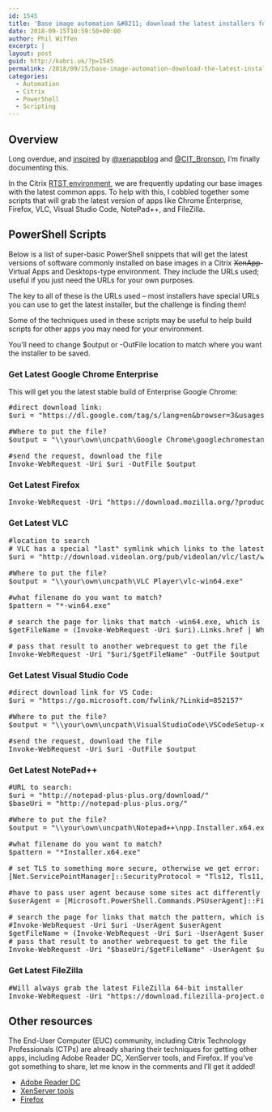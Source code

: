 ```yaml
---
id: 1545
title: 'Base image automation &#8211; download the latest installers for common apps with PowerShell'
date: 2018-09-15T10:59:50+00:00
author: Phil Wiffen
excerpt: |
layout: post
guid: http://kabri.uk/?p=1545
permalink: /2018/09/15/base-image-automation-download-the-latest-installers-for-common-apps-with-powershell/
categories:
  - Automation
  - Citrix
  - PowerShell
  - Scripting
---
```

## Overview

Long overdue, and [inspired](https://twitter.com/CIT_Bronson/status/1040362979009744898) by [@xenappblog](https://twitter.com/xenappblog) and [@CIT_Bronson](https://twitter.com/CIT_Bronson), I&#8217;m finally documenting this.

In the Citrix [RTST environment](https://www.citrix.com/blogs/2017/07/10/the-secret-citrix-sysadmins/), we are frequently updating our base images with the latest common apps. To help with this, I cobbled together some scripts that will grab the latest version of apps like Chrome Enterprise, Firefox, VLC, Visual Studio Code, NotePad++, and FileZilla.

## PowerShell Scripts

Below is a list of super-basic PowerShell snippets that will get the latest versions of software commonly installed on base images in a Citrix <del>XenApp</del>-Virtual Apps and Desktops-type environment. They include the URLs used; useful if you just need the URLs for your own purposes.

The key to all of these is the URLs used &#8211; most installers have special URLs you can use to get the latest installer, but the challenge is finding them!

Some of the techniques used in these scripts may be useful to help build scripts for other apps you may need for your environment.

You&#8217;ll need to change $output or -OutFile location to match where you want the installer to be saved.

### Get Latest Google Chrome Enterprise

This will get you the latest stable build of Enterprise Google Chrome:

<pre class="">#direct download link:
$uri = "https://dl.google.com/tag/s/lang=en&browser=3&usagestats=0&appname=Google%20Chrome&needsadmin=true&ap=x64-stable-statsdef_1&brand=GCEA/dl/chrome/install/googlechromestandaloneenterprise64.msi"

#Where to put the file?
$output = "\\your\own\uncpath\Google Chrome\googlechromestandaloneenterprise64.msi"

#send the request, download the file
Invoke-WebRequest -Uri $uri -OutFile $output</pre>

### Get Latest Firefox

<pre class="">Invoke-WebRequest -Uri "https://download.mozilla.org/?product=firefox-latest&os=win64&lang=en-GB" -OutFile "\\your\own\uncpath\Firefox\Firefox Setup.exe"</pre>

### Get Latest VLC

<pre class="">#location to search
# VLC has a special "last" symlink which links to the latest version
$uri = "http://download.videolan.org/pub/videolan/vlc/last/win64/"

#Where to put the file?
$output = "\\your\own\uncpath\VLC Player\vlc-win64.exe"

#what filename do you want to match?
$pattern = "*-win64.exe"

# search the page for links that match -win64.exe, which is the only file we want/need.
$getFileName = (Invoke-WebRequest -Uri $uri).Links.href | Where-Object {$_ -like "$pattern"}

# pass that result to another webrequest to get the file
Invoke-WebRequest -Uri "$uri/$getFileName" -OutFile $output</pre>

### Get Latest Visual Studio Code

<pre>#direct download link for VS Code:
$uri = "https://go.microsoft.com/fwlink/?Linkid=852157"

#Where to put the file?
$output = "\\your\own\uncpath\VisualStudioCode\VSCodeSetup-x64.exe"

#send the request, download the file
Invoke-WebRequest -Uri $uri -OutFile $output</pre>

### Get Latest NotePad++

<pre class="">#URL to search:
$uri = "http://notepad-plus-plus.org/download/"
$baseUri = "http://notepad-plus-plus.org/"

#Where to put the file?
$output = "\\your\own\uncpath\Notepad++\npp.Installer.x64.exe"

#what filename do you want to match?
$pattern = "*Installer.x64.exe"

# set TLS to something more secure, otherwise we get error: Could not create SSL/TLS secure channel
[Net.ServicePointManager]::SecurityProtocol = "Tls12, Tls11, Tls, Ssl3"

#have to pass user agent because some sites act differently if you don't look like a browser
$userAgent = [Microsoft.PowerShell.Commands.PSUserAgent]::FireFox

# search the page for links that match the pattern, which is the only file we want/need.
#Invoke-WebRequest -Uri $uri -UserAgent $userAgent
$getFileName = (Invoke-WebRequest -Uri $uri -UserAgent $userAgent).Links.href | Where-Object {$_ -like "$pattern"}
# pass that result to another webrequest to get the file
Invoke-WebRequest -Uri "$baseUri/$getFileName" -UserAgent $userAgent -OutFile $output</pre>

### Get Latest FileZilla

<pre>#Will always grab the latest FileZilla 64-bit installer
Invoke-WebRequest -Uri "https://download.filezilla-project.org/client/FileZilla_latest_win64-setup.exe" -OutFile "\\your\own\uncpath\FileZilla\FileZilla_win64-setup.exe"</pre>

## Other resources

The End-User Computer (EUC) community, including Citrix Technology Professionals (CTPs) are already sharing their techniques for getting other apps, including Adobe Reader DC, XenServer tools, and Firefox. If you&#8217;ve got something to share, let me know in the comments and I&#8217;ll get it added!

  * [Adobe Reader DC](https://xenappblog.com/2018/adobe-acrobat-reader-dc/)
  * [XenServer tools](https://xenappblog.com/2018/download-and-install-latest-citrix-xenserver-tools/)
  * [Firefox](https://xenappblog.com/2018/download-and-install-latest-mozilla-firefox/)

<p class="">